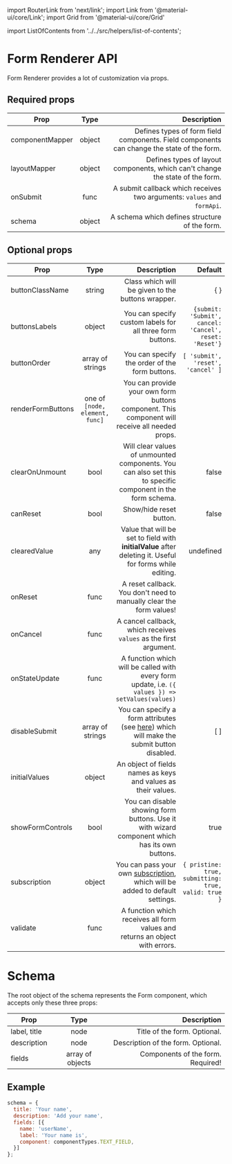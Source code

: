 import RouterLink from 'next/link';
import Link from '@material-ui/core/Link';
import Grid from '@material-ui/core/Grid'

import ListOfContents from '../../src/helpers/list-of-contents';

<Grid container item>
<Grid item xs={12} md={10}>

# Form Renderer API

Form Renderer provides a lot of customization via props.


## Required props

|Prop|Type|Description|
|----|:--:|----------:|
|<RouterLink href="/renderer/component-mapping"><Link href="/renderer/component-mapping">componentMapper</Link></RouterLink>|object|Defines types of form field components. Field components can change the state of the form.|
|<RouterLink href="/renderer/component-mapping"><Link href="/renderer/component-mapping">layoutMapper</Link></RouterLink>|object|Defines types of layout components, which can't change the state of the form.|
|onSubmit|func|A submit callback which receives two arguments: `values` and `formApi`.|
|schema|object|A schema which defines structure of the form.|

## Optional props

|Prop|Type|Description|Default|
|----|:--:|----------:|------:|
|buttonClassName|string|Class which will be given to the buttons wrapper.|{ }|
|buttonsLabels|object|You can specify custom labels for all three form buttons.|`{submit: 'Submit', cancel: 'Cancel', reset: 'Reset'}`|
|buttonOrder|array of strings|You can specify the order of the form buttons.|`[ 'submit', 'reset', 'cancel' ]`|
|<RouterLink href="/renderer/form-controls"><Link href="/renderer/form-controls">renderFormButtons</Link></RouterLink>|one of `[node, element, func]`|You can provide your own form buttons component. This component will receive all needed props.||
|<RouterLink href="/renderer/unmounting"><Link href="/renderer/unmounting">clearOnUnmount</Link></RouterLink>|bool|Will clear values of unmounted components. You can also set this to specific component in the form schema.|false|
|canReset|bool|Show/hide reset button.|false|
|<RouterLink href="/renderer/cleared-value"><Link>clearedValue</Link></RouterLink>|any|Value that will be set to field with **initialValue** after deleting it. Useful for forms while editing.|undefined|
|onReset|func|A reset callback. You don't need to manually clear the form values!||
|onCancel|func|A cancel callback, which receives `values` as the first argument.||
|onStateUpdate|func|A function which will be called with every form update, i.e. `({ values }) => setValues(values)`||
|disableSubmit|array of strings|You can specify a form attributes (see [here](https://final-form.org/docs/final-form/types/FormState)) which will make the submit button disabled. |[ ]|
|initialValues|object|An object of fields names as keys and values as their values.||
|showFormControls|bool|You can disable showing form buttons. Use it with wizard component which has its own buttons.|true|
|subscription|object|You can pass your own [subscription](https://final-form.org/docs/react-final-form/types/FormProps#subscription), which will be added to default settings.|`{ pristine: true, submitting: true, valid: true }`|
|<RouterLink href="/renderer/validators"><Link href="/renderer/validators">validate</Link></RouterLink>|func|A function which receives all form values and returns an object with errors.||

# Schema

The root object of the schema represents the <RouterLink href="/renderer/component-mapping#formwrapper"><Link href="/renderer/component-mapping#formwrapper">Form</Link></RouterLink> component, which accepts only these three props:

|Prop|Type|Description|
|----|:--:|----------:|
|label, title|node|<RouterLink href="/renderer/component-mapping#title"><Link href="/renderer/component-mapping#title">Title</Link></RouterLink> of the form. Optional.|
|description|node|<RouterLink href="/renderer/component-mapping#description"><Link href="/renderer/component-mapping#description">Description</Link></RouterLink> of the form. Optional.|
|fields|array of objects|<RouterLink href="/renderer/component-api"><Link href="/renderer/component-api">Components</Link></RouterLink> of the form. Required!|

## Example

```javascript
schema = {
  title: 'Your name',
  description: 'Add your name',
  fields: [{
    name: 'userName',
    label: 'Your name is',
    component: componentTypes.TEXT_FIELD,
  }]
};
```

</Grid>
<Grid item xs={false} md={2}>
  <ListOfContents file="renderer/renderer-api" />
</Grid>
</Grid>

